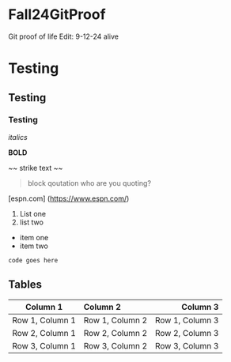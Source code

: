 # Fall24GitProof
Git proof of life
Edit: 9-12-24 alive

# Testing
## Testing
### Testing
*italics*

**BOLD**

~~ strike text ~~

>block qoutation
>who are you quoting?

[espn.com] (https://www.espn.com/)

1. List one
2. list two

* item one
* item two

`code goes here `

## Tables
<!-- tables -->
<!-- Note that :---: means center aligned -->
<!-- Note that ---: means right aligned -->
<!-- Note that :--- means left aligned -->
| Column 1 | Column 2 | Column 3 |
| :---: | :--- | ---: |
| Row 1, Column 1 | Row 1, Column 2 | Row 1, Column 3 |
| Row 2, Column 1 | Row 2, Column 2 | Row 2, Column 3 |
| Row 3, Column 1 | Row 3, Column 2 | Row 3, Column 3 |


